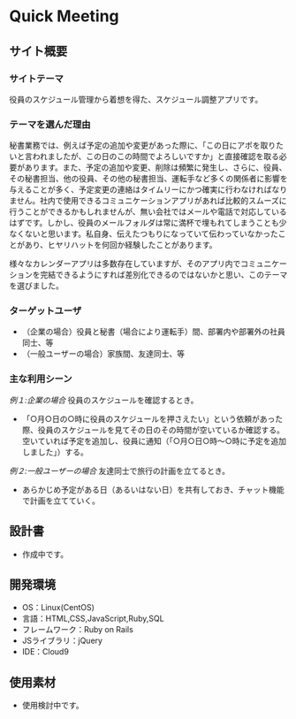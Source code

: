 # Quick Meeting

## サイト概要
### サイトテーマ

役員のスケジュール管理から着想を得た、スケジュール調整アプリです。

### テーマを選んだ理由

秘書業務では、例えば予定の追加や変更があった際に、「この日にアポを取りたいと言われましたが、この日のこの時間でよろしいですか」と直接確認を取る必要があります。また、予定の追加や変更、削除は頻繁に発生し、さらに、役員、その秘書担当、他の役員、その他の秘書担当、運転手など多くの関係者に影響を与えることが多く、予定変更の連絡はタイムリーにかつ確実に行わなければなりません。社内で使用できるコミュニケーションアプリがあれば比較的スムーズに行うことができるかもしれませんが、無い会社ではメールや電話で対応しているはずです。しかし、役員のメールフォルダは常に満杯で埋もれてしまうことも少なくないと思います。私自身、伝えたつもりになっていて伝わっていなかったことがあり、ヒヤリハットを何回か経験したことがあります。

様々なカレンダーアプリは多数存在していますが、そのアプリ内でコミュニケーションを完結できるようにすれば差別化できるのではないかと思い、このテーマを選びました。

### ターゲットユーザ
- （企業の場合）役員と秘書（場合により運転手）間、部署内や部署外の社員同士、等
- （一般ユーザーの場合）家族間、友達同士、等

### 主な利用シーン
_例１:企業の場合_  役員のスケジュールを確認するとき。

- 「○月○日の○時に役員のスケジュールを押さえたい」という依頼があった際、役員のスケジュールを見てその日のその時間が空いているか確認する。空いていれば予定を追加し、役員に通知（「○月○日○時〜○時に予定を追加しました」）する。

_例２:一般ユーザーの場合_  友達同士で旅行の計画を立てるとき。

- あらかじめ予定がある日（あるいはない日）を共有しておき、チャット機能で計画を立てていく。

## 設計書
- 作成中です。

## 開発環境
- OS：Linux(CentOS)
- 言語：HTML,CSS,JavaScript,Ruby,SQL
- フレームワーク：Ruby on Rails
- JSライブラリ：jQuery
- IDE：Cloud9

## 使用素材
- 使用検討中です。
